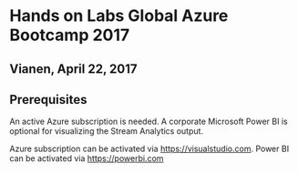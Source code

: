 # Hands on Labs Global Azure Bootcamp 2017
## Vianen, April 22, 2017
## Prerequisites

An active Azure subscription is needed. A corporate Microsoft Power BI is optional for visualizing the Stream Analytics output.

Azure subscription can be activated via https://visualstudio.com.
Power BI can be activated via https://powerbi.com
